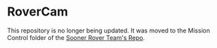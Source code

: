 # RoverCam

This repository is no longer being updated. It was moved to the Mission Control folder of the [Sooner Rover Team's Repo](https://github.com/eric-plus-plus/SoRo-19-20).
